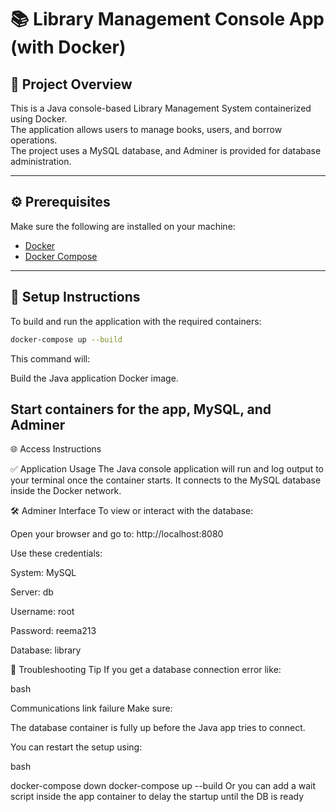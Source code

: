 # 📚 Library Management Console App (with Docker)

## 📝 Project Overview
This is a Java console-based Library Management System containerized using Docker.  
The application allows users to manage books, users, and borrow operations.  
The project uses a MySQL database, and Adminer is provided for database administration.

---

## ⚙️ Prerequisites

Make sure the following are installed on your machine:

- [Docker](https://www.docker.com/)
- [Docker Compose](https://docs.docker.com/compose/)

---

## 🚀 Setup Instructions

To build and run the application with the required containers:

```bash
docker-compose up --build
```
This command will:

Build the Java application Docker image.

Start containers for the app, MySQL, and Adminer
---
🌐 Access Instructions

✅ Application Usage
The Java console application will run and log output to your terminal once the container starts.
It connects to the MySQL database inside the Docker network.

🛠 Adminer Interface
To view or interact with the database:

Open your browser and go to: http://localhost:8080

Use these credentials:

System: MySQL

Server: db 

Username: root

Password: reema213

Database: library

🧩 Troubleshooting Tip
If you get a database connection error like:

bash


Communications link failure
Make sure:

The database container is fully up before the Java app tries to connect.

You can restart the setup using:

bash

docker-compose down
docker-compose up --build
Or you can add a wait script inside the app container to delay the startup until the DB is ready
